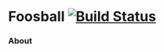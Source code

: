 # Foosball [![Build Status](https://travis-ci.com/mtszkw/impl-przemyslowe.svg?token=e2qczaZansf4M2Pmpkha&branch=master)](https://travis-ci.com/mtszkw/impl-przemyslowe)

### About
